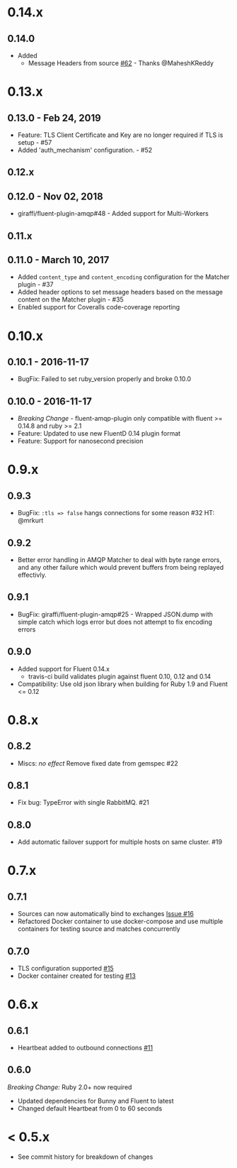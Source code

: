 # 0.14.x

## 0.14.0

* Added
  * Message Headers from source [#62](https://github.com/giraffi/fluent-plugin-amqp/pull/62/) - Thanks @MaheshKReddy

# 0.13.x

## 0.13.0 - Feb 24, 2019

* Feature: TLS Client Certificate and Key are no longer required if TLS is setup - #57
* Added 'auth_mechanism' configuration. - #52

## 0.12.x

## 0.12.0 - Nov 02, 2018

* giraffi/fluent-plugin-amqp#48 - Added support for Multi-Workers

## 0.11.x

## 0.11.0 - March 10, 2017

* Added `content_type` and `content_encoding` configuration for
   the Matcher plugin - #37
* Added header options to set message headers based on the message content on
  the Matcher plugin - #35
* Enabled support for Coveralls code-coverage reporting


# 0.10.x

## 0.10.1 - 2016-11-17

* BugFix: Failed to set ruby_version properly and broke 0.10.0

## 0.10.0 - 2016-11-17

* *Breaking Change* - fluent-amqp-plugin only compatible with fluent >= 0.14.8 and ruby >= 2.1
* Feature: Updated to use new FluentD 0.14 plugin format
* Feature: Support for nanosecond precision

# 0.9.x

## 0.9.3

* BugFix: `:tls => false` hangs connections for some reason #32 HT: @mrkurt

## 0.9.2

* Better error handling in AMQP Matcher to deal with byte range errors, and
any other failure which would prevent buffers from being replayed effectivly.

## 0.9.1

* BugFix: giraffi/fluent-plugin-amqp#25 - Wrapped JSON.dump with simple catch which logs error but does not attempt to fix encoding errors

## 0.9.0

* Added support for Fluent 0.14.x
    * travis-ci build validates plugin against fluent 0.10, 0.12 and 0.14
* Compatibility: Use old json library when building for Ruby 1.9 and Fluent <= 0.12

# 0.8.x

## 0.8.2

* Miscs: *no effect* Remove fixed date from gemspec #22

## 0.8.1

* Fix bug: TypeError with single RabbitMQ. #21

## 0.8.0

* Add automatic failover support for multiple hosts on same cluster. #19

# 0.7.x

## 0.7.1

* Sources can now automatically bind to exchanges [Issue #16](https://github.com/giraffi/fluent-plugin-amqp/issues/16)
* Refactored Docker container to use docker-compose and use multiple containers for testing source and matches concurrently

## 0.7.0

* TLS configuration supported [#15](https://github.com/giraffi/fluent-plugin-amqp/pull/15)
* Docker container created for testing [#13](https://github.com/giraffi/fluent-plugin-amqp/pull/13)

# 0.6.x

## 0.6.1

* Heartbeat added to outbound connections [#11](https://github.com/giraffi/fluent-plugin-amqp/pull/11)

## 0.6.0

*Breaking Change:* Ruby 2.0+ now required

* Updated dependencies for Bunny and Fluent to latest
* Changed default Heartbeat from 0 to 60 seconds

# < 0.5.x

* See commit history for breakdown of changes
